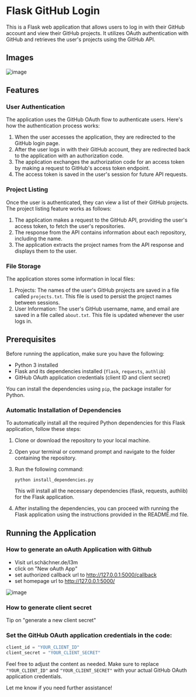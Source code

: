 # Flask GitHub Login

This is a Flask web application that allows users to log in with their GitHub account and view their GitHub projects. It utilizes OAuth authentication with GitHub and retrieves the user's projects using the GitHub API.
## Images
![image](https://github.com/SchBenedikt/oAuth-with-Github-Python/assets/137323528/2a007315-8ca8-4ee6-88fd-57ec7c98358f)


## Features

### User Authentication

The application uses the GitHub OAuth flow to authenticate users. Here's how the authentication process works:

1. When the user accesses the application, they are redirected to the GitHub login page.
2. After the user logs in with their GitHub account, they are redirected back to the application with an authorization code.
3. The application exchanges the authorization code for an access token by making a request to GitHub's access token endpoint.
4. The access token is saved in the user's session for future API requests.

### Project Listing

Once the user is authenticated, they can view a list of their GitHub projects. The project listing feature works as follows:

1. The application makes a request to the GitHub API, providing the user's access token, to fetch the user's repositories.
2. The response from the API contains information about each repository, including the name.
3. The application extracts the project names from the API response and displays them to the user.

### File Storage

The application stores some information in local files:

1. Projects: The names of the user's GitHub projects are saved in a file called `projects.txt`. This file is used to persist the project names between sessions.
2. User Information: The user's GitHub username, name, and email are saved in a file called `about.txt`. This file is updated whenever the user logs in.

## Prerequisites

Before running the application, make sure you have the following:

- Python 3 installed
- Flask and its dependencies installed (`flask`, `requests`, `authlib`)
- GitHub OAuth application credentials (client ID and client secret)

You can install the dependencies using `pip`, the package installer for Python.
### Automatic Installation of Dependencies
To automatically install all the required Python dependencies for this Flask application, follow these steps:

1. Clone or download the repository to your local machine.

2. Open your terminal or command prompt and navigate to the folder containing the repository.

3. Run the following command:

   `python install_dependencies.py`

   This will install all the necessary dependencies (flask, requests, authlib) for the Flask application.

4. After installing the dependencies, you can proceed with running the Flask application using the instructions provided in the README.md file.


## Running the Application
### How to generate an oAuth Application with Github
- Visit url.schächner.de/l3m
- click on "New oAuth App"
- set authorized callback url to http://127.0.0.1:5000/callback
- set homepage url to http://127.0.0.1:5000/

  
![image](https://github.com/SchBenedikt/oAuth-with-Github-Python/assets/137323528/1120e932-daf1-436d-b13e-da10cfb359ad)

### How to generate client secret
Tip on "generate a new client secret"

### Set the GitHub OAuth application credentials in the code:

   ```python
   client_id = "YOUR_CLIENT_ID"
   client_secret = "YOUR_CLIENT_SECRET"
```
   

Feel free to adjust the content as needed. Make sure to replace `"YOUR_CLIENT_ID"` and `"YOUR_CLIENT_SECRET"` with your actual GitHub OAuth application credentials.

Let me know if you need further assistance!
